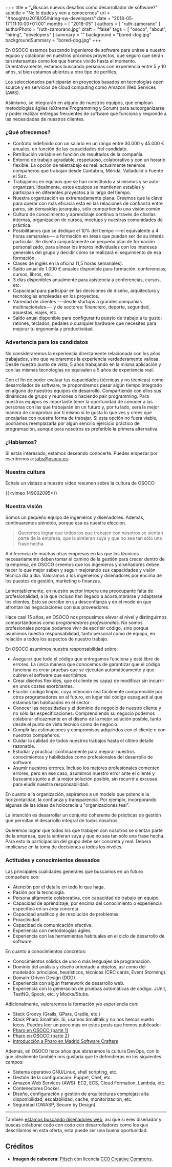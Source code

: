 +++
title = "¿Buscas nuevos desafíos como desarrollador de software?"
subtitle = "No lo dudes y ven a conocernos"
url = "/thoughts/2018/05/hiring-sw-developers"
date = "2018-05-17T11:10:00+01:00"
months = [ "2018-05" ]
authors = [ "ruth-zamorano" ]
authorPhoto = "ruth-zamorano.jpg"
draft = "false"
tags = [ "osoco", "about", "hiring", "developers" ]
summary = ""
background = "bored-dog.jpg"
backgroundSummary = "bored-dog.jpg"
+++

En OSOCO estamos buscando ingenieros de software para unirse a nuestro equipo y colaborar en nuestros próximos proyectos, que seguro que serán tan intersantes como los que hemos vivido hasta el momento. Orientativamente, estamos buscando personas con experiencia entre 5 y 10 años, si bien estamos abiertos a otro tipo de perfiles.

Los seleccionados participarán en proyectos basados en tecnologías open source y en servicios de cloud computing como 
Amazon Web Services (AWS).

Asímismo, se integrarán en alguno de nuestros equipos, que emplean metodologías ágiles (eXtreme Programming y Scrum) para autoorganizarse 
y poder realizar entregas frecuentes de software que funciona y responde a las necesidades de nuestros clientes.

### ¿Qué ofrecemos?

- Contrato indefinido con un salario en un rango entre 30.000 y 45.000 € anuales, en función de las capacidades del candidato.
- Retribución variable en función de resultados de la compañía.
- Entorno de trabajo agradable, respetuoso, colaborativo y con un horario flexible. La opción de teletrabajo es real: actualmente tenemos compañeros que trabajan desde Cantabria, Mérida, Valladolid o Fuente el Saz.
- Trabajamos en equipos que se han constituido a sí mismos y se auto-organizan. Idealmente, estos equipos se mantienen estables y participan en diferentes proyectos a lo largo del tiempo.
- Nuestra organización es extremadamente plana. Creemos que la clave para operar con más eficacia está en las relaciones de confianza entre pares, sin demasidas jerarquías, sólo compartiendo una visión común.
- Cultura de conocimiento y aprendizaje continuo a través de charlas internas, organización de cursos, meetups y nuestras comunidades de práctica.
- Posibilitamos que se dedique el 10% del tiempo ---el equivalente a 4 horas semanales--- a formación en áreas que puedan ser de su interés particular. Se diseña conjuntamente un pequeño plan de formación personalizado, para alinear los interés individuales con los intereses generales del grupo y decidir cómo se realizará el seguimiento de esa formación.
- Clases de inglés en la oficina (1,5 horas semanales).
- Saldo anual de 1.000 € anuales disponible para formación: conferencias, cursos, libros, etc.
- 3 días disponibles anualmente para asistencia a conferencias, cursos, etc.
- Capacidad para participar en las decisiones de diseño, arquitectura y tecnologías empleadas en los proyectos.
- Variedad de clientes ---desde startups a grandes compañías multinacionales--- y de sectores: financiero, deporte, seguridad, apuestas, viajes, etc.
- Saldo anual disponible para configurar tu puesto de trabajo a tu gusto: ratones, teclados, pedales o cualquier hardware que necesites para mejorar tu ergonomía y productividad.

### Advertencia para los candidatos

No consideraremos la experiencia directamente relacionada con los años trabajados, sino que valoraremos la experiencia verdaderamente valiosa. Desde nuestro punto de vista, 5 años trabajando en la misma aplicación y con las mismas tecnologías no equivalen a 5 años de experiencia real.

Con el fin de poder evaluar tus capacidades (técnicas y no técnicas) como desarrollador de software, te propondremos pasar algún tiempo integrado en alguno de nuestros equipos de desarrollo. Compartiendo con ellos sus dinámicas de grupo y reuniones o haciendo pair programming. Para nuestros equipos es importante tener la oportunidad de conocer a las personas con las que trabajarán en un futuro y, por tu lado, será la mejor manera de comprobar por tí mismo si te gusta lo que ves y crees que encajarías con nuestra forma de trabajar. Si esta opción no fuera viable, podríamos reemplazarla por algún sencillo ejercicio práctico de programación, aunque para nosotros es preferible la primera alternativa.

### ¿Hablamos?

Si estás interesado, estamos deseando conocerte. Puedes empezar por escribirnos a: [jobs@osoco.es](mailto:jobs@osoco.es).

### Nuestra cultura

Échale un vistazo a nuestro vídeo resumen sobre la cultura de OSOCO: 

{{<vimeo 149002095>}}


### Nuestra visión

Somos un pequeño equipo de ingenieros y diseñadores. Además, continuaremos siéndolo, porque esa es nuestra elección.

<blockquote>Queremos lograr que todos los que trabajen con nosotros se sientan parte de la empresa, que la sintieran suya y que no sea tan sólo una frase hecha.</blockquote>

A diferencia de muchas otras empresas en las que los técnicos necesariamente deben tomar el camino de la gestión 
para crecer dentro de la empresa, en OSOCO creemos que los ingenieros y diseñadores deben hacer lo que mejor saben y seguir mejorando 
sus capacidades y visión técnica día a día. Valoramos a los ingenieros y diseñadores por encima de los puestos de gestión, marketing o 
finanzas.

Lamentablemente, en nuestro sector impera una preocupante falta de profesionalidad, a la que incluso han llegado a 
acostumbrarse y adaptarse los clientes. Esto se percibe en su desconfianza y en el modo en que afrontan las negociaciones 
con sus proveedores.

Hace casi 15 años, en OSOCO nos propusimos elevar el nivel y distinguirnos comportándonos como *programadores 
profesionales*. No somos profesionales porque podamos vivir de escribir código, sino porque asumimos nuestra 
responsabilidad, tanto personal como de equipo, en relación a todos los aspectos de nuestro trabajo.

En OSOCO asumimos nuestra responsabilidad sobre:

- Asegurar que todo el código que entregamos funciona y está libre de errores. La única manera que conocemos de garantizar que el código funciona es crear pruebas que se ejecutan automáticamente y que cubren el software que escribimos.
- Crear diseños flexibles, que el cliente es capaz de modificar sin incurrir en unos costes exorbitantes.
- Escribir código limpio, cuya intención sea fácilmente comprensible por otros programadores en el futuro, en lugar del código espagueti al que estamos tan habituados en el sector.
- Conocer las necesidades y el dominio de negocio de nuestro cliente y no sólo las especificaciones. Comprendiendo su negocio podemos colaborar eficazmente en el diseño de la mejor solución posible, tanto desde el punto de vista técnico como de negocio.
- Cumplir las estimaciones y compromisos adquiridos con el cliente o con nuestros compañeros.
- Cuidar la calidad de todos nuestros trabajos hasta el último detalle razonable.
- Estudiar y practicar continuamente para mejorar nuestros conocimientos y habilidades como profesionales del desarrollo de software.
- Asumir nuestros errores. Incluso los mejores profesionales comenten errores, pero en ese caso, asumimos nuestro error ante el cliente y buscamos junto a él la mejor solución posible, sin recurrir a excusas para eludir nuestra responsabilidad.

En cuanto a la organización, aspiramos a un modelo que potencie la horizontalidad, la confianza y transparencia. Por ejemplo, incorporando algunas de las ideas de holocracia u "organizaciones teal".

La intención es desarrollar un conjunto coherente de prácticas de gestión que permitan el desarrollo integral de todos nosotros.

Queremos lograr que todos los que trabajen con nosotros se sientan parte de la empresa, que la sintieran suya y que no sea tan sólo una frase hecha. Para esto la participación del grupo debe ser concreta y real. Deberá implicarse en la toma de decisiones a todos los niveles.


### Actitudes y conocimientos deseados

Las principales cualidades generales que buscamos en un futuro compañero son:

- Atención por el detalle en todo lo que haga.
- Pasión por la tecnología.
- Persona altamente colaborativa, con capacidad de trabajo en equipo.
- Capacidad de aprendizaje, por encima del conocimiento o experiencia específica en un área concreta.
- Capacidad analítica y de resolución de problemas.
- Proactividad. 
- Capacidad de comunicación efectiva.
- Experiencia con metodologías ágiles.
- Experiencia con las herramientas habituales en el ciclo de desarrollo de software.

En cuanto a conocimientos concretos:

- Conocimientos sólidos de uno o más lenguajes de programación.
- Dominio del análisis y diseño orientado a objetos, así como del modelado: principios, heurísticos, técnicas (CRC cards, Event Storming).
- Domain-Driven Design (DDD).
- Experiencia con algún framework de desarrollo web.
- Experiencia con la generación de pruebas automáticas de código: JUnit, TestNG, Spock, etc. y Mocks/Stubs.

Adicionalmente, valoraremos la formación y/o experiencia con:

- Stack Groovy (Grails, GPars, Gradle, etc.)
- Stack Pharo Smalltalk. Sí, usamos Smalltalk y no nos hemos vuelto locos. Puedes leer un poco más en estos posts que hemos publicado:
 - [Pharo en OSOCO (parte 1)](https://osoco.es/thoughts/2017/11/pharo-en-osoco-parte-1/)
 - [Pharo en OSOCO (parte 2)](https://osoco.es/thoughts/2017/12/pharo-en-osoco-parte-2/)
 - [Introducción a Pharo en Madrid Software Crafters](https://osoco.es/introduccion-pharo-madswcr/)

Además, en OSOCO hace años que abrazamos la cultura DevOps, con lo que idealmente también nos gustaría que te 
defendieras en los siguientes campos:

- Sistema operativo GNU/Linux, shell scripting, etc.
- Gestión de la configuración: Puppet, Chef, etc.
- Amazon Web Services (AWS): EC2, ECS, Cloud Formation, Lambda, etc.
- Contenedores Docker.
- Diseño, configuración y gestión de arquitecturas complejas: alta disponibilidad, escalabilidad, cache, monitorización, etc.
- Seguridad (OWASP, Secure by Design).


<hr class="section-divider"/>

También [estamos buscando diseñadores web](/thoughts/2018/05/hiring-web-designers/), así que si eres diseñador y buscas colaborar codo con codo con desarrolladores como los que describimos en esta oferta, esta puede ser una buena oportunidad.

## Créditos

- **Imagen de cabecera**: <a href="https://pixabay.com/en/dog-animal-continental-bulldog-pet-2437110/" target="_blank">Pitsch</a> con licencia <a href="https://creativecommons.org/publicdomain/zero/1.0/deed.en">CC0 Creative Commons</a>.
